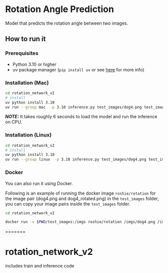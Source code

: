 # Rotation Angle Prediction

Model that predicts the rotation angle between two images.

## How to run it


### Prerequisites

- Python 3.10 or higher
- uv package manager (<code>pip install uv</code> or see [here](https://docs.astral.sh/uv/getting-started/installation/) for more info)

### Installation (Mac) 

```bash
cd rotation_network_v2
# install 
uv python install 3.10
uv run --group mac  -p 3.10 inference.py test_images/dog4.png test_images/dog4_rotated.png
```
**_NOTE:_** It takes roughly 6 seconds to load the model and run the inference on CPU. 

### Installation (Linux) 

```bash
cd rotation_network_v2
# install 
uv python install 3.10
uv run --group linux  -p 3.10 inference.py test_images/dog4.png test_images/dog4_rotated.png
```

### Docker

You can also run it using Docker. 

Following is an example of running the docker image `roshie/rotation` for the image pair (dog4.png and dog4_rotated.png) in the `test_images` folder, you can copy your image pairs inside the `test_images` folder.

```bash
cd rotation_network_v2

docker run -v $PWD/test_images:/imgs roshie/rotation /imgs/dog4.png /imgs/dog4_rotated.png
```

=======
# rotation_network_v2
includes train and inference code

